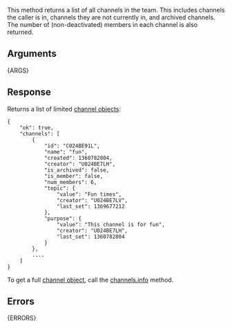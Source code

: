 
This method returns a list of all channels in the team. This includes channels the caller is in, channels
they are not currently in, and archived channels. The number of (non-deactivated) members in each channel
is also returned.


## Arguments

{ARGS}


## Response

Returns a list of limited [channel objects](/types/channel):

	{
	    "ok": true,
	    "channels": [
	        {
	            "id": "C024BE91L",
	            "name": "fun",
	            "created": 1360782804,
	            "creator": "U024BE7LH",
	            "is_archived": false,
	            "is_member": false,
	            "num_members": 6,
	            "topic": {
	                "value": "Fun times",
	                "creator": "U024BE7LV",
	                "last_set": 1369677212
	            },
	            "purpose": {
	                "value": "This channel is for fun",
	                "creator": "U024BE7LH",
	                "last_set": 1360782804
	            }
	        },
	        ....
	    ]
	}

To get a full [channel object](/types/channel), call the [channels.info](/methods/channels.info) method.


## Errors

{ERRORS}
